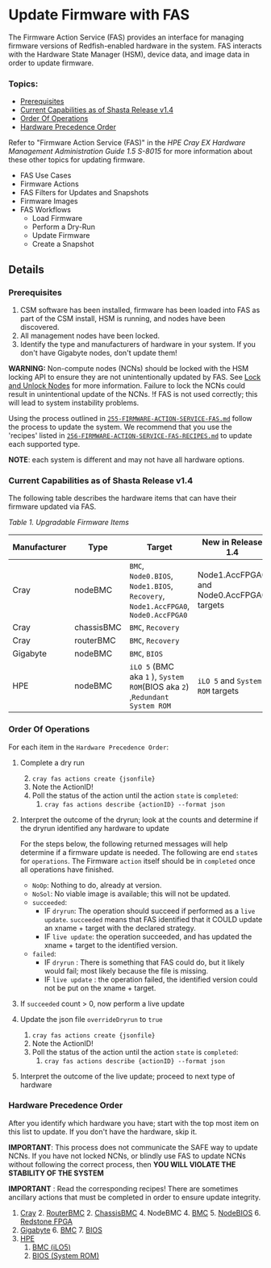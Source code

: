 # Update Firmware with FAS

The Firmware Action Service (FAS) provides an interface for managing firmware versions of Redfish-enabled
hardware in the system. FAS interacts with the Hardware State Manager (HSM), device data, and image data in
order to update firmware.

### Topics:
   * [Prerequisites](#prerequisites)
   * [Current Capabilities as of Shasta Release v1.4](#current-capabilities)
   * [Order Of Operations](#order-of-operations)
   * [Hardware Precedence Order](#hardware-precedence-order)

Refer to "Firmware Action Service (FAS)" in the _HPE Cray EX Hardware Management Administration Guide 1.5 S-8015_ 
for more information about these other topics for updating firmware.

   * FAS Use Cases
   * Firmware Actions
   * FAS Filters for Updates and Snapshots
   * Firmware Images
   * FAS Workflows
      * Load Firmware
      * Perform a Dry-Run
      * Update Firmware
      * Create a Snapshot

## Details

<a name="prerequisites"></a>
### Prerequisites

1. CSM software has been installed, firmware has been loaded into FAS as part of the CSM install, HSM is running,
   and nodes have been discovered. 
2. All management nodes have been locked.  
3. Identify the type and manufacturers of hardware in your system.  If you don't have Gigabyte nodes, don't update them!

**WARNING:** Non-compute nodes (NCNs) should be locked with the HSM locking API to ensure they are not unintentionally updated by FAS. See [Lock and Unlock Nodes](lock_and_unlock_nodes.md) for more information. Failure to lock the NCNs could result in unintentional update of the NCNs.  !f FAS is not used correctly; this will lead to system instability problems.


Using the process outlined in [`255-FIRMWARE-ACTION-SERVICE-FAS.md`](255-FIRMWARE-ACTION-SERVICE-FAS.md) follow the process to update the system.  We recommend that you use the 'recipes' listed in [`256-FIRMWARE-ACTION-SERVICE-FAS-RECIPES.md`](256-FIRMWARE-ACTION-SERVICE-FAS-RECIPES.md) to update each supported type.

**NOTE**: each system is different and may not have all hardware options.


<a name="current-capabilities"></a>
### Current Capabilities as of Shasta Release v1.4

The following table describes the hardware items that can have their firmware updated via FAS.

*Table 1. Upgradable Firmware Items*

| **Manufacturer** | **Type**   | **Target**                                                   | **New in Release 1.4**                     |
| ---------------- | ---------- | ------------------------------------------------------------ | ------------------------------------------ |
| Cray             | nodeBMC    | `BMC`, `Node0.BIOS`,  `Node1.BIOS`,  `Recovery`, `Node1.AccFPGA0`, `Node0.AccFPGA0` | Node1.AccFPGA0  and Node0.AccFPGA0 targets |
| Cray             | chassisBMC | `BMC`, `Recovery`                                            |                                            |
| Cray             | routerBMC  | `BMC`, `Recovery`                                            |                                            |
| Gigabyte         | nodeBMC    | `BMC`, `BIOS`                                                |                                            |
| HPE              | nodeBMC    | `iLO 5` (BMC aka `1` ), `System ROM`(BIOS aka `2`) ,`Redundant System ROM`  | `iLO 5` and `System ROM` targets |


<a name="order-of-operations"></a>
### Order Of Operations

For each item in the `Hardware Precedence Order`:

1. Complete a dry run

     2. `cray fas actions create {jsonfile}`
     2. Note the ActionID!
     3. Poll the status of the action until the action `state` is `completed`:
        1. `cray fas actions describe {actionID} --format json`

  2. Interpret the outcome of the dryrun; look at the counts and determine if the dryrun identified any hardware to update

     For the steps below, the following returned messages will help determine if a firmware update is needed. The following are end `state`s for `operations`.  The Firmware `action` itself should be in `completed` once all operations have finished.

     *	`NoOp`: Nothing to do, already at version.
     *	`NoSol`: No viable image is available; this will not be updated.
     *	`succeeded`: 
     	*	IF `dryrun`: The operation should succeed if performed as a `live update`. `succeeded` means that FAS identified that it COULD update an xname + target with the declared strategy. 
     	*	IF `live update`: the operation succeeded, and has updated the xname + target to the identified version.
     *	`failed`: 
     	*	IF `dryrun` : There is something that FAS could do, but it likely would fail; most likely because the file is missing. 
     	*	IF `live update` : the operation failed, the identified version could not be put on the xname + target.

3. If `succeeded` count > 0, now perform a live update

4. Update the json file `overrideDryrun` to `true`

   1. `cray fas actions create {jsonfile}`
     2. Note the ActionID!
     3. Poll the status of the action until the action `state` is `completed`:
        1. `cray fas actions describe {actionID} --format json`

5. Interpret the outcome of the live update; proceed to next type of hardware

<a name="hardware-precedence-order"></a>
### Hardware Precedence Order
After you identify which hardware you have; start with the top most item on this list to update.  If you don't have the hardware, skip it.

**IMPORTANT**: This process does not communicate the SAFE way to update NCNs. If you have not locked NCNs, or blindly use FAS to update NCNs without following the correct process, then **YOU WILL VIOLATE THE STABILITY OF THE SYSTEM**

**IMPORTANT** : Read the corresponding recipes! There are sometimes ancillary actions that must be completed in order to ensure update integrity.

1. [Cray](256-FIRMWARE-ACTION-SERVICE-FAS-RECIPES.md#manufacturer-cray)
     2. [RouterBMC](256-FIRMWARE-ACTION-SERVICE-FAS-RECIPES.md#cray-device-type-routerbmc--target-bmc)
     2. [ChassisBMC](256-FIRMWARE-ACTION-SERVICE-FAS-RECIPES.md#cray-device-type-chassisbmc-target-bmc)
     4. NodeBMC
        4. [BMC](256-FIRMWARE-ACTION-SERVICE-FAS-RECIPES.md#cray-device-type-nodebmc-target-bmc)
        5. [NodeBIOS](256-FIRMWARE-ACTION-SERVICE-FAS-RECIPES.md#cray-device-type-nodebmc-target-nodebios)
        6. [Redstone FPGA 	](256-FIRMWARE-ACTION-SERVICE-FAS-RECIPES.md#cray-device-type-nodebmc-target-redstone-fpga) 
5. [Gigabyte](256-FIRMWARE-ACTION-SERVICE-FAS-RECIPES.md#manufacturer-gigabyte)
	6. [BMC](256-FIRMWARE-ACTION-SERVICE-FAS-RECIPES.md#gb-device-type-nodebmc-target-bmc) 
	7. [BIOS](256-FIRMWARE-ACTION-SERVICE-FAS-RECIPES.md#gb-device-type-nodebmc-target-bios) 
3. [HPE](256-FIRMWARE-ACTION-SERVICE-FAS-RECIPES.md#manufacturer-hpe)
     1. [BMC (iLO5)](256-FIRMWARE-ACTION-SERVICE-FAS-RECIPES.md#hpe-device-type-nodebmc-target--aka-bmc)
     2. [BIOS (System ROM)](256-FIRMWARE-ACTION-SERVICE-FAS-RECIPES.md#hpe-device-type-nodebmc-target--aka-bios) 


